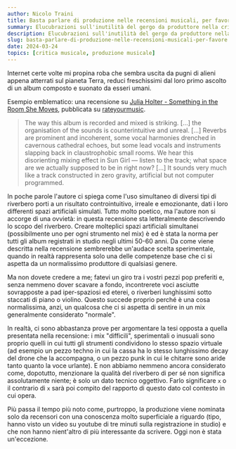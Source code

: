 ```yaml
---
author: Nicolo Traini
title: Basta parlare di produzione nelle recensioni musicali, per favore
summary: Elucubrazioni sull'inutilità del gergo da produttore nella critica musicale
description: Elucubrazioni sull'inutilità del gergo da produttore nella critica musicale
slug: basta-parlare-di-produzione-nelle-recensioni-musicali-per-favore
date: 2024-03-24
topics: [critica musicale, produzione musicale]
---
```


Internet certe volte mi propina roba che sembra uscita da pugni di alieni appena atterrati sul pianeta Terra, reduci freschissimi dal loro primo ascolto di un album composto e suonato da esseri umani.

Esempio emblematico: una recensione su [Julia Holter - Something in the Room She Moves](https://rateyourmusic.com/release/album/julia-holter/something-in-the-room-she-moves/), pubblicata su [rateyourmusic](https://rateyourmusic.com/).

> The way this album is recorded and mixed is striking. [...] the organisation of the sounds is counterintuitive and unreal. [...] Reverbs are prominent and incoherent, some vocal harmonies drenched in cavernous cathedral echoes, but some lead vocals and instruments slapping back in claustrophobic small rooms. We hear this disorienting mixing effect in Sun Girl — listen to the track; what space are we actually supposed to be in right now? [...] It sounds very much like a track constructed in zero gravity, artificial but not computer programmed.

In poche parole l'autore ci spiega come l'uso simultaneo di diversi tipi di riverbero porti a un risultato controintuitivo, irreale e emozionante, dati i loro differenti spazi artificiali simulati. Tutto molto poetico, ma l'autore non si accorge di una ovvietà: in questa recensione sta letteralmente descrivendo lo scopo del riverbero. Creare molteplici spazi artificiali simultanei (possibilmente uno per ogni strumento nel mix) è ed è stata la norma per tutti gli album registrati in studio negli ultimi 50-60 anni. Da come viene descritta nella recensione sembrerebbe un'audace scelta sperimentale, quando in realtà rappresenta solo una delle competenze base che ci si aspetta da un normalissimo produttore di qualsiasi genere.

Ma non dovete credere a me; fatevi un giro tra i vostri pezzi pop preferiti e, senza nemmeno dover scavare a fondo, incontrerete voci asciutte sovrapposte a pad iper-spaziosi ed eterei, o riverberi lunghissimi sotto staccati di piano o violino. Questo succede proprio perché è una cosa normalissima, anzi, un qualcosa che ci si aspetta di sentire in un mix generalmente considerato "normale".

In realtà, ci sono abbastanza prove per argomentare la tesi opposta a quella presentata nella recensione: i mix "difficili", sperimentali o inusuali sono proprio quelli in cui tutti gli strumenti condividono lo stesso spazio virtuale (ad esempio un pezzo techno in cui la cassa ha lo stesso lunghissimo decay del drone che la accompagna, o un pezzo punk in cui le chitarre sono aride tanto quanto la voce urlante). E non abbiamo nemmeno ancora considerato come, dopotutto, menzionare la qualità del riverbero di per sé non significa assolutamente niente; è solo un dato tecnico oggettivo. Farlo significare `x` o il contrario di `x` sarà poi compito del rapporto di questo dato col contesto in cui opera.

Più passa il tempo più noto come, purtroppo, la produzione viene nominata solo da recensori con una conoscenza molto superficiale a riguardo (tipo, hanno visto un video su youtube di tre minuti sulla registrazione in studio) e che non hanno nient'altro di più interessante da scrivere. Oggi non è stata un'eccezione.
